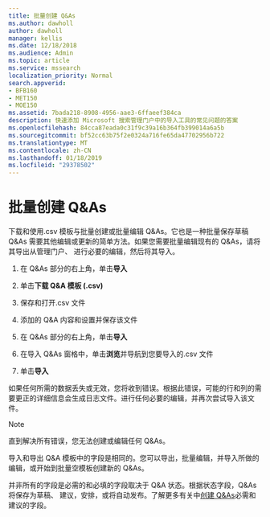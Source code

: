 ```yaml
---
title: 批量创建 Q&As
ms.author: dawholl
author: dawholl
manager: kellis
ms.date: 12/18/2018
ms.audience: Admin
ms.topic: article
ms.service: mssearch
localization_priority: Normal
search.appverid:
- BFB160
- MET150
- MOE150
ms.assetid: 7bada218-8908-4956-aae3-6ffaeef384ca
description: 快速添加 Microsoft 搜索管理门户中的导入工具的常见问题的答案
ms.openlocfilehash: 84cca87eada0c31f9c39a16b364fb399014a6a5b
ms.sourcegitcommit: bf52cc63b75f2e0324a716fe65da47702956b722
ms.translationtype: MT
ms.contentlocale: zh-CN
ms.lasthandoff: 01/18/2019
ms.locfileid: "29378502"
---
```

# <a name="bulk-create-qas"></a>批量创建 Q&As

下载和使用.csv 模板与批量创建或批量编辑 Q&As。它也是一种批量保存草稿 Q&As 需要其他编辑或更新的简单方法。如果您需要批量编辑现有的 Q&As，请将其导出从管理门户、 进行必要的编辑，然后将其导入。
  
1. 在 Q&As 部分的右上角，单击**导入**
    
2. 单击**下载 Q&A 模板 (.csv)**
    
3. 保存和打开.csv 文件
    
4. 添加的 Q&A 内容和设置并保存该文件
    
5. 在 Q&As 部分的右上角，单击**导入**
    
6. 在导入 Q&As 窗格中，单击**浏览**并导航到您要导入的.csv 文件 
    
7. 单击**导入**
    
如果任何所需的数据丢失或无效，您将收到错误。根据此错误，可能的行和列的需要更正的详细信息会生成日志文件。进行任何必要的编辑，并再次尝试导入该文件。
  
> [!NOTE]
> 直到解决所有错误，您无法创建或编辑任何 Q&As。 
  
导入和导出 Q&A 模板中的字段是相同的。您可以导出，批量编辑，并导入所做的编辑，或开始到批量空模板创建新的 Q&As。
  
并非所有的字段是必需的和必填的字段取决于 Q&A 状态。根据状态字段，Q&As 将保存为草稿、 建议，安排，或将自动发布。了解更多有关中[创建 Q&As](create-qas.md)必需和建议的字段。

  

